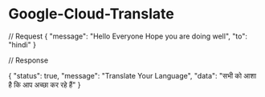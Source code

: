 # Google-Cloud-Translate

// Request
{
  "message": "Hello Everyone Hope you are doing well",
  "to": "hindi"
}

// Response

{
  "status": true,
  "message": "Translate Your Language",
  "data": "सभी को आशा है कि आप अच्छा कर रहे हैं"
}
